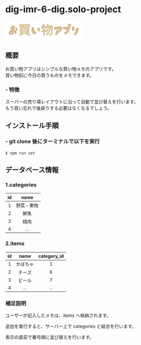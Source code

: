# dig-imr-6-dig.solo-project

![App Image](./アプリ画像.png)

## 概要

お買い物アプリはシンプルな買い物メモのアプリです。  
買い物前に今日の買うものをメモできます。

### - 特徴

スーパーの売り場レイアウトに沿って自動で並び替えを行います。  
もう買い忘れで後戻りする必要はなくなるでしょう。

## インストール手順

### - git clone 後にターミナルで以下を実行

```
$ npm run set
```

## データベース情報

### 1.categories

| id  |    name    |
| :-: | :--------: |
|  1  | 野菜・果物 |
|  2  |    鮮魚    |
|  3  |    精肉    |
|  4  |    ...     |

### 2.items

| id  |   name   | category_id |
| :-: | :------: | :---------: |
|  1  | かぼちゃ |      1      |
|  2  |  チーズ  |      6      |
|  3  |  ビール  |      7      |
|  4  |   ...    |     ...     |

### 補足説明

ユーザーが記入したメモは、items へ格納されます。

追加を実行すると、サーバー上で categories と結合を行います。

表示の直前で番号順に並び替えを行います。
